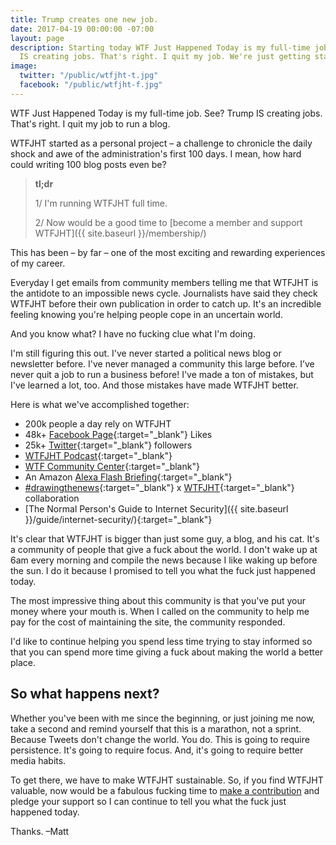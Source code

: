 ```yaml
---
title: Trump creates one new job.
date: 2017-04-19 00:00:00 -07:00
layout: page
description: Starting today WTF Just Happened Today is my full-time job. See? Trump
  IS creating jobs. That's right. I quit my job. We're just getting started.
image:
  twitter: "/public/wtfjht-t.jpg"
  facebook: "/public/wtfjht-f.jpg"
---
```


<p class="lead">WTF Just Happened Today is my full-time job. See? Trump IS creating jobs. That's right. I quit my job to run a blog. </p>

WTFJHT started as a personal project – a challenge to chronicle the daily shock and awe of the administration's first 100 days. I mean, how hard could writing 100 blog posts even be? 

> **tl;dr**
>
> 1/ I'm running WTFJHT full time.		
>
> 2/ Now would be a good time to [become a member and support WTFJHT]({{ site.baseurl }}/membership/)
>

This has been – by far – one of the most exciting and rewarding experiences of my career. 

Everyday I get emails from community members telling me that WTFJHT is the antidote to an impossible news cycle. Journalists have said they check WTFJHT before their own publication in order to catch up. It's an incredible feeling knowing you're helping people cope in an uncertain world. 

And you know what? I have no fucking clue what I'm doing. 

I'm still figuring this out. I've never started a political news blog or newsletter before. I've never managed a community this large before. I’ve never quit a job to run a business before! I've made a ton of mistakes, but I've learned a lot, too. And those mistakes have made WTFJHT better.

Here is what we've accomplished together:

* 200k people a day rely on WTFJHT
* 48k+ [Facebook Page](https://www.facebook.com/wtfjht/){:target="_blank"} Likes
* 25k+ [Twitter](https://twitter.com/wtfjht){:target="_blank"} followers
* [WTFJHT Podcast](https://whatthefuckjusthappenedtoday.com/podcasts/){:target="_blank"}
* [WTF Community Center](https://talk.whatthefuckjusthappenedtoday.com/){:target="_blank"}
* An Amazon [Alexa Flash Briefing](https://www.amazon.com/dp/B078ZQ72JN/){:target="_blank"}
* [#drawingthenews](https://www.instagram.com/enoogs/){:target="_blank"} x [WTFJHT](https://www.instagram.com/wtfjht/){:target="_blank"} collaboration
* [The Normal Person's Guide to Internet Security]({{ site.baseurl }}/guide/internet-security/){:target="_blank"}

It's clear that WTFJHT is bigger than just some guy, a blog, and his cat. It's a community of people that give a fuck about the world. I don't wake up at 6am every morning and compile the news because I like waking up before the sun. I do it because I promised to tell you what the fuck just happened today. 

The most impressive thing about this community is that you've put your money where your mouth is. When I called on the community to help me pay for the cost of maintaining the site, the community responded. 

I'd like to continue helping you spend less time trying to stay informed so that you can spend more time giving a fuck about making the world a better place.

## So what happens next?

Whether you've been with me since the beginning, or just joining me now, take a second and remind yourself that this is a marathon, not a sprint. Because Tweets don't change the world. You do. This is going to require persistence. It's going to require focus. And, it's going to require better media habits.

To get there, we have to make WTFJHT sustainable. So, if you find WTFJHT valuable, now would be a fabulous fucking time to [make a contribution](https://whatthefuckjusthappenedtoday.com/membership/) and pledge your support so I can continue to tell you what the fuck just happened today.

Thanks.
–Matt
